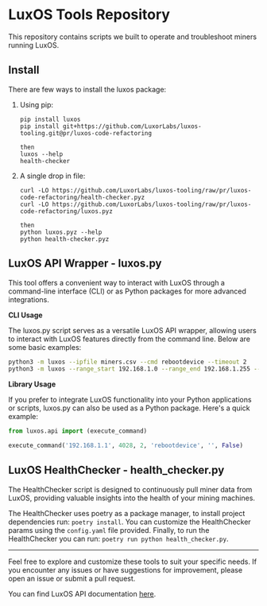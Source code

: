 # LuxOS Tools Repository

This repository contains scripts we built to operate and troubleshoot miners running LuxOS.

## Install

There are few ways to install the luxos package:

1. Using pip:
   ```shell
   pip install luxos
   pip install git+https://github.com/LuxorLabs/luxos-tooling.git@pr/luxos-code-refactoring
   
   then
   luxos --help
   health-checker
   ```
   
2. A single drop in file:
   ```shell
   curl -LO https://github.com/LuxorLabs/luxos-tooling/raw/pr/luxos-code-refactoring/health-checker.pyz
   curl -LO https://github.com/LuxorLabs/luxos-tooling/raw/pr/luxos-code-refactoring/luxos.pyz

   then
   python luxos.pyz --help
   python health-checker.pyz
   ```

## LuxOS API Wrapper - luxos.py

This tool offers a convenient way to interact with LuxOS through a command-line interface (CLI) or as Python packages for more advanced integrations.

**CLI Usage**

The luxos.py script serves as a versatile LuxOS API wrapper, allowing users to interact with LuxOS features directly from the command line. Below are some basic examples:

```bash
python3 -m luxos --ipfile miners.csv --cmd rebootdevice --timeout 2
python3 -m luxos --range_start 192.168.1.0 --range_end 192.168.1.255 --cmd rebootdevice --verbose True
```

**Library Usage**

If you prefer to integrate LuxOS functionality into your Python applications or scripts, luxos.py can also be used as a Python package. Here's a quick example:

```python
from luxos.api import (execute_command)

execute_command('192.168.1.1', 4028, 2, 'rebootdevice', '', False)
```

## LuxOS HealthChecker - health_checker.py

The HealthChecker script is designed to continuously pull miner data from LuxOS, providing valuable insights into the health of your mining machines.

The HealthChecker uses poetry as a package manager, to install project dependencies run: `poetry install`. You can customize the HealthChecker params using the `config.yaml` file provided. Finally, to run the HealthChecker you can run: `poetry run python health_checker.py`.

---

Feel free to explore and customize these tools to suit your specific needs. If you encounter any issues or have suggestions for improvement, please open an issue or submit a pull request.

You can find LuxOS API documentation [here](https://docs.luxor.tech/firmware/api/intro).
